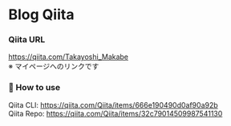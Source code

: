 Blog Qiita
===

### Qiita URL
https://qiita.com/Takayoshi_Makabe <br />
※ マイページへのリンクです

### 📘 How to use
Qiita CLI: https://qiita.com/Qiita/items/666e190490d0af90a92b <br />
Qiita Repo: https://qiita.com/Qiita/items/32c79014509987541130
